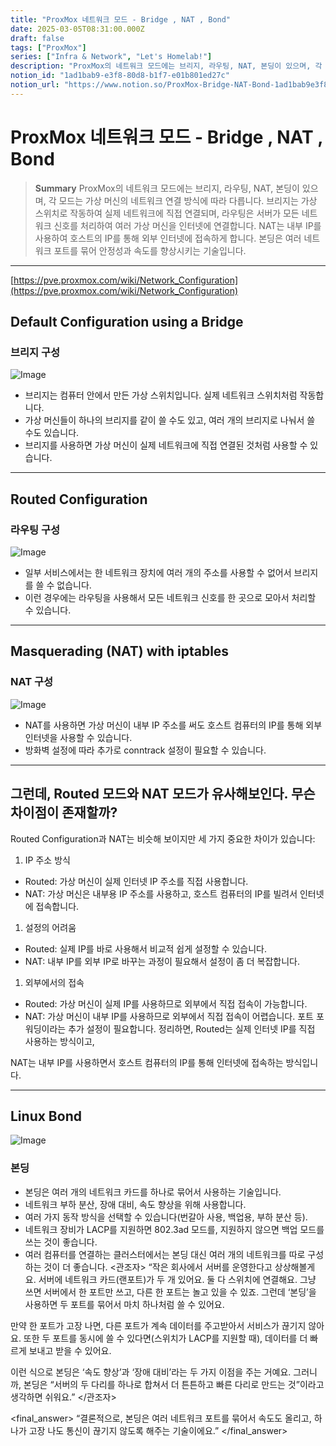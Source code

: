 ```yaml
---
title: "ProxMox 네트워크 모드 - Bridge , NAT , Bond"
date: 2025-03-05T08:31:00.000Z
draft: false
tags: ["ProxMox"]
series: ["Infra & Network", "Let's Homelab!"]
description: "ProxMox의 네트워크 모드에는 브리지, 라우팅, NAT, 본딩이 있으며, 각 모드는 가상 머신의 네트워크 연결 방식에 따라 다릅니다. 브리지는 가상 스위치로 작동하여 실제 네트워크에 직접 연결되며, 라우팅은 서버가 모든 네트워크 신호를 처리하여 여러 가상 머신을 인터넷에 연결합니다. NAT는 내부 IP를 사용하여 호스트의 IP를 통해 외부 인터넷에 접속하게 합니다. 본딩은 여러 네트워크 포트를 묶어 안정성과 속도를 향상시키는 기술입니다."
notion_id: "1ad1bab9-e3f8-80d8-b1f7-e01b801ed27c"
notion_url: "https://www.notion.so/ProxMox-Bridge-NAT-Bond-1ad1bab9e3f880d8b1f7e01b801ed27c"
---
```


# ProxMox 네트워크 모드 - Bridge , NAT , Bond

> **Summary**
> ProxMox의 네트워크 모드에는 브리지, 라우팅, NAT, 본딩이 있으며, 각 모드는 가상 머신의 네트워크 연결 방식에 따라 다릅니다. 브리지는 가상 스위치로 작동하여 실제 네트워크에 직접 연결되며, 라우팅은 서버가 모든 네트워크 신호를 처리하여 여러 가상 머신을 인터넷에 연결합니다. NAT는 내부 IP를 사용하여 호스트의 IP를 통해 외부 인터넷에 접속하게 합니다. 본딩은 여러 네트워크 포트를 묶어 안정성과 속도를 향상시키는 기술입니다.

---

[https://pve.proxmox.com/wiki/Network_Configuration](https://pve.proxmox.com/wiki/Network_Configuration)

## Default Configuration using a Bridge

### 브리지 구성

![Image](https://pve.proxmox.com/pve-docs/images/default-network-setup-bridge.svg)

- 브리지는 컴퓨터 안에서 만든 가상 스위치입니다. 실제 네트워크 스위치처럼 작동합니다.
- 가상 머신들이 하나의 브리지를 같이 쓸 수도 있고, 여러 개의 브리지로 나눠서 쓸 수도 있습니다.
- 브리지를 사용하면 가상 머신이 실제 네트워크에 직접 연결된 것처럼 사용할 수 있습니다.
---

## Routed Configuration

### 라우팅 구성

![Image](https://pve.proxmox.com/pve-docs/images/default-network-setup-routed.svg)

- 일부 서비스에서는 한 네트워크 장치에 여러 개의 주소를 사용할 수 없어서 브리지를 쓸 수 없습니다.
- 이런 경우에는 라우팅을 사용해서 모든 네트워크 신호를 한 곳으로 모아서 처리할 수 있습니다.
---

## Masquerading (NAT) with iptables

### NAT 구성

![Image](https://prod-files-secure.s3.us-west-2.amazonaws.com/09ccd4d5-876c-4bba-bbdf-cc77a0a11257/a85efdae-4b2a-48b3-8b2c-ba675eb68545/image.png?X-Amz-Algorithm=AWS4-HMAC-SHA256&X-Amz-Content-Sha256=UNSIGNED-PAYLOAD&X-Amz-Credential=ASIAZI2LB466QAAUMTTZ%2F20250724%2Fus-west-2%2Fs3%2Faws4_request&X-Amz-Date=20250724T101537Z&X-Amz-Expires=3600&X-Amz-Security-Token=IQoJb3JpZ2luX2VjEAIaCXVzLXdlc3QtMiJHMEUCIQCFL6IMklnVky%2BY5TVK3JU0QDK%2FkqcyCxP0uk53ZkMiNQIgEmmXbRp9obri20qKdBnUUR5RfmYxoBTem9PzfMk%2BNWUq%2FwMIKxAAGgw2Mzc0MjMxODM4MDUiDOjBUn2xiDhJhlIIjCrcA6NDnbJw8AVdCntmiE19vJWYs64qloqAeqOZZRhmiBMtBKbZdXCi%2Fu3emEZOjwAQd7i9JitO1w83xci1986v6zQcpV22ditrXOA0g0NRrDHmWZn1BvGktRjwzw02AlvvBvVkAb6NUdoXKkzNgJQBwVD97pQSS7TFLiexXh5R53B7VP0eJiIjPGya6k305mgVMZhLUfpkwkW1oy2wI3LKmnJP4TcXOFeFADQ9ds8jMy8ZdbWerInQO59LX2xD3lOmPk%2F5HBmNzugfKcleOTQUJODp63NLE7EItvLv8t6zB7JXBkz%2FqByBQ%2BwIlHnw5%2FlZriYnJCZwyyezJGp3kmJmXdAOnb3uaBB7w7U81afokUHM%2Fw21RP%2FW2CMl3p1qPmvDHXg2wwnLhuB0lxTTSTbjB%2FeX04sW5xMBTpMoWgpDtxSBBCG2TtsiZX2e4rIC67K4BhnoX1zJUYrZc6Y7IdL7AVJC6oPil2kexB6p%2BXQAGlFlD0kh4ejE%2Fo3H0B2Vs3D%2Bm17gKl%2F0uKG3d73284rLPTYA1qjFMs%2BXkD3FTKm33r7%2Fg25pXIXBiLRk%2F1Hp2nZtnXk3PdiXRZULUpYJ%2BZo%2F6PtirN9XAesifNMZRxzaCXgwq22VYF95iIfhapZrMN%2F2h8QGOqUBw2npIXvjA%2FaFf48yIBe0%2BGV4yN%2BSaEZZW5LVqPIiLbqiAxZrpDDjzeco6joaTnewmZ9AGgje6sEs8TqojzQ57QIasZYbXtwnUvssnEe%2BIedZFJDNyBpwskeLAzb1dnbKMqhQwyUEPFYuqQltVyPF0vAYnfyak1O45Byx4XbcZx8ZFmnevStzWYqDsO3Kz7vsuxMS1%2BF9gzIhlEgbCy1X1EEG%2Bq5w&X-Amz-Signature=5d30347089aff15629e1b55c226267b665cded89bf517ae06854d8baf394c070&X-Amz-SignedHeaders=host&x-amz-checksum-mode=ENABLED&x-id=GetObject)

- NAT를 사용하면 가상 머신이 내부 IP 주소를 써도 호스트 컴퓨터의 IP를 통해 외부 인터넷을 사용할 수 있습니다.
- 방화벽 설정에 따라 추가로 conntrack 설정이 필요할 수 있습니다.
---

## 그런데, Routed 모드와 NAT 모드가 유사해보인다. 무슨 차이점이 존재할까?

Routed Configuration과 NAT는 비슷해 보이지만 세 가지 중요한 차이가 있습니다:

1. IP 주소 방식
  - Routed: 가상 머신이 실제 인터넷 IP 주소를 직접 사용합니다.
  - NAT: 가상 머신은 내부용 IP 주소를 사용하고, 호스트 컴퓨터의 IP를 빌려서 인터넷에 접속합니다.
1. 설정의 어려움
  - Routed: 실제 IP를 바로 사용해서 비교적 쉽게 설정할 수 있습니다.
  - NAT: 내부 IP를 외부 IP로 바꾸는 과정이 필요해서 설정이 좀 더 복잡합니다.
1. 외부에서의 접속
  - Routed: 가상 머신이 실제 IP를 사용하므로 외부에서 직접 접속이 가능합니다.
  - NAT: 가상 머신이 내부 IP를 사용하므로 외부에서 직접 접속이 어렵습니다. 포트 포워딩이라는 추가 설정이 필요합니다.
정리하면, Routed는 실제 인터넷 IP를 직접 사용하는 방식이고, 

NAT는 내부 IP를 사용하면서 호스트 컴퓨터의 IP를 통해 인터넷에 접속하는 방식입니다.

---

## Linux Bond

![Image](https://pve.proxmox.com/pve-docs/images/default-network-setup-bond.svg)

### 본딩

- 본딩은 여러 개의 네트워크 카드를 하나로 묶어서 사용하는 기술입니다.
- 네트워크 부하 분산, 장애 대비, 속도 향상을 위해 사용합니다.
- 여러 가지 동작 방식을 선택할 수 있습니다(번갈아 사용, 백업용, 부하 분산 등).
- 네트워크 장비가 LACP를 지원하면 802.3ad 모드를, 지원하지 않으면 백업 모드를 쓰는 것이 좋습니다.
- 여러 컴퓨터를 연결하는 클러스터에서는 본딩 대신 여러 개의 네트워크를 따로 구성하는 것이 더 좋습니다.
<관조자> “작은 회사에서 서버를 운영한다고 상상해볼게요.
서버에 네트워크 카드(랜포트)가 두 개 있어요.
둘 다 스위치에 연결해요.
그냥 쓰면 서버에서 한 포트만 쓰고, 다른 한 포트는 놀고 있을 수 있죠.
그런데 ‘본딩’을 사용하면 두 포트를 묶어서 마치 하나처럼 쓸 수 있어요.

만약 한 포트가 고장 나면, 다른 포트가 계속 데이터를 주고받아서 서비스가 끊기지 않아요.
또한 두 포트를 동시에 쓸 수 있다면(스위치가 LACP를 지원할 때), 데이터를 더 빠르게 보내고 받을 수 있어요.

이런 식으로 본딩은 ‘속도 향상’과 ‘장애 대비’라는 두 가지 이점을 주는 거예요.
그러니까, 본딩은 “서버의 두 다리를 하나로 합쳐서 더 튼튼하고 빠른 다리로 만드는 것”이라고 생각하면 쉬워요.” </관조자>

<final_answer> “결론적으로, 본딩은 여러 네트워크 포트를 묶어서 속도도 올리고, 하나가 고장 나도 통신이 끊기지 않도록 해주는 기술이에요.”
</final_answer>

